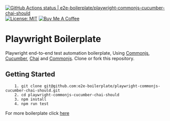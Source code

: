 [![GitHub Actions status | e2e-boilerplate/playwright-commonjs-cucumber-chai-should](https://github.com/e2e-boilerplate/playwright-commonjs-cucumber-chai-should/workflows/playwright-commonjs-cucumber-chai-should/badge.svg)](https://github.com/e2e-boilerplate/playwright-commonjs-cucumber-chai-should/actions?workflow=playwright-commonjs-cucumber-chai-should) [![License: MIT](https://img.shields.io/badge/License-MIT-yellow.svg)](https://opensource.org/licenses/MIT) [![Buy Me A Coffee](https://img.shields.io/badge/buy-me%20coffee-orange)](https://www.buymeacoffee.com/xgirma)
    
# Playwright Boilerplate
    
Playwright end-to-end test automation boilerplate, Using [Commonjs](https://requirejs.org/docs/commonjs.html), [Cucumber](https://github.com/cucumber/cucumber-js), [Chai](https://www.chaijs.com) and [Commonjs](https://www.chaijs.com/api/bdd/). Clone or fork this repository.
    
## Getting Started
    	1. git clone git@github.com:e2e-boilerplate/playwright-commonjs-cucumber-chai-should.git
    	2. cd playwright-commonjs-cucumber-chai-should
    	3. npm install
    	4. npm run test
        
    
For more boilerplate click [here](https://github.com/e2e-boilerplate/utils/blob/master/docs/implemented.md)